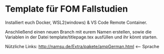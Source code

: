 # Template für FOM Fallstudien

Installiert euch Docker, WSL2(windows) & VS Code Remote Container.

Anschließend einen neuen Branch mit eurem Namen erstellen, sowie die Variablen in der Datei template/titlepage.tex ausfüllen und ihr könnt starten.
  
Nützliche Links:
http://namsu.de/Extra/pakete/ampGerman.html <-- Sprache